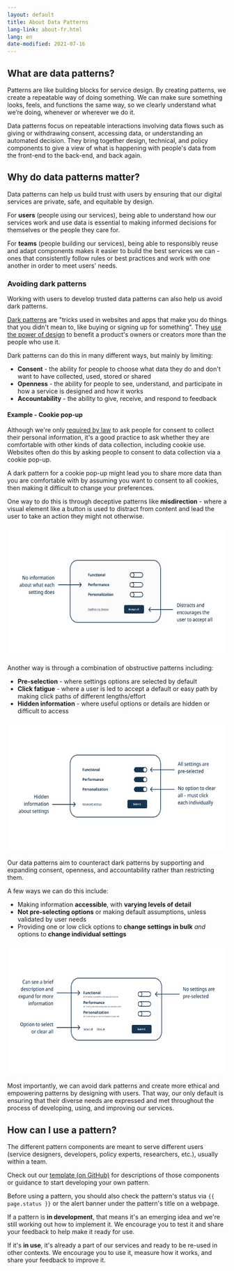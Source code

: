 ```yaml
---
layout: default
title: About Data Patterns
lang-link: about-fr.html
lang: en
date-modified: 2021-07-16
---
```


## What are data patterns?

Patterns are like building blocks for service design.
By creating patterns, we create a repeatable way of doing something.
We can make sure something looks, feels, and functions the same way, so we clearly understand what we’re doing, whenever or wherever we do it.

Data patterns focus on repeatable interactions involving data flows such as giving or withdrawing consent, accessing data, or understanding an automated decision.
They bring together design, technical, and policy components to give a view of what is happening with people's data from the front-end to the back-end, and back again.

## Why do data patterns matter?

Data patterns can help us build trust with users by ensuring that our digital services are private, safe, and equitable by design.  

For **users** (people using our services), being able to understand how our services work and use data is essential to making informed decisions for themselves or the people they care for.

For **teams** (people building our services), being able to responsibly reuse and adapt components makes it easier to build the best services we can - ones that consistently follow rules or best practices and work with one another in order to meet users' needs.

### Avoiding dark patterns

Working with users to develop trusted data patterns can also help us avoid dark patterns.

[Dark patterns](https://www.darkpatterns.org/) are "tricks used in websites and apps that make you do things that you didn't mean to, like buying or signing up for something".
They [use the power of design](https://dapde.de/en/) to benefit a product's owners or creators more than the people who use it.

Dark patterns can do this in many different ways, but mainly by limiting:

* **Consent** - the ability for people to choose what data they do and don't want to have collected, used, stored or shared
* **Openness** - the ability for people to see, understand, and participate in how a service is designed and how it works
* **Accountability** - the ability to give, receive, and respond to feedback

#### Example - Cookie pop-up

Although we're only [required by law](https://laws-lois.justice.gc.ca/ENG/ACTS/P-21/FullText.html) to ask people for consent to collect their personal information, it's a good practice to ask whether they are comfortable with other kinds of data collection, including cookie use.
Websites often do this by asking people to consent to data collection via a cookie pop-up.

A dark pattern for a cookie pop-up might lead you to share more data than you are comfortable with by assuming you want to consent to all cookies, then making it difficult to change your preferences.

One way to do this is through deceptive patterns like **misdirection** - where a visual element like a button is used to distract from content and lead the user to take an action they might not otherwise.

<img width="600" height="300" src="assets/images/misdirection.png" alt="Cookie pop-up box featuring three settings and sliding toggle buttons for each, set to off. There is no information about what each setting does. An “Accept all” button in the bottom right corner distracts the user and encourages them to accept all the settings.">

Another way is through a combination of obstructive patterns including:

* **Pre-selection** - where settings options are selected by default
* **Click fatigue** - where a user is led to accept a default or easy path by making click paths of different lengths/effort
* **Hidden information** - where useful options or details are hidden or difficult to access

<img width="600" height="300" src="assets/images/preselection.png" alt="Cookie pop-up box featuring three settings and sliding toggle buttons for each, set to on. Since all settings are pre-selected and there is no option to clear all, the user must click each toggle individually to adjust their settings. Information about the settings is hidden via an “Advanced settings” link. A “Submit” button lets the user confirm their choices.">

Our data patterns aim to counteract dark patterns by supporting and expanding consent, openness, and accountability rather than restricting them.

A few ways we can do this include:

* Making information **accessible**, with **varying levels of detail**
* **Not pre-selecting options** or making default assumptions, unless validated by user needs
* Providing one or low click options to **change settings in bulk** _and_ options to **change individual settings**

<img width="600" height="300" src="assets/images/options.png" alt="Cookie pop-up box featuring three settings and sliding toggle buttons for each, set to off. There is a brief description under each setting that can be expanded for more information. Two links allow the user to “Select all” or “Clear all” toggles. A “Submit” button lets the user confirm their choices.">

Most importantly, we can avoid dark patterns and create more ethical and empowering patterns by designing with users.
That way, our only default is ensuring that their diverse needs are expressed and met throughout the process of developing, using, and improving our services.

## How can I use a pattern?

The different pattern components are meant to serve different users (service designers, developers, policy experts, researchers, etc.), usually within a team.

Check out our [template (on GitHub)](https://github.com/DTS-STN/Data-Patterns/blob/main/_patterns/_template.md) for descriptions of those components or guidance to start developing your own pattern.

Before using a pattern, you should also check the pattern's status via `{{ page.status }}` or the alert banner under the pattern's title on a webpage.

If a pattern is **in development**, that means it's an emerging idea and we're still working out how to implement it.
We encourage you to test it and share your feedback to help make it ready for use.

If it's **in use**, it's already a part of our services and ready to be re-used in other contexts.
We encourage you to use it, measure how it works, and share your feedback to improve it.
